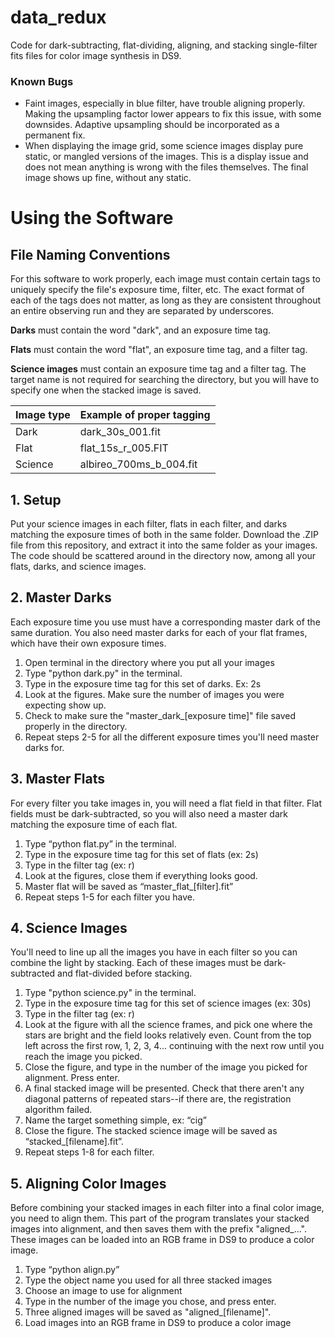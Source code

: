 # data_redux
Code for dark-subtracting, flat-dividing, aligning, and stacking single-filter fits files for color image synthesis in DS9.

### Known Bugs
* Faint images, especially in blue filter, have trouble aligning properly. Making the upsampling factor lower appears to fix this issue, with some downsides. Adaptive upsampling should be incorporated as a permanent fix.
* When displaying the image grid, some science images display pure static, or mangled versions of the images. This is a display issue and does not mean anything is wrong with the files themselves. The final image shows up fine, without any static.

# Using the Software

## File Naming Conventions
For this software to work properly, each image must contain certain tags to uniquely specify the file's exposure time, filter, etc. The exact format of each of the tags does not matter, as long as they are consistent throughout an entire observing run and they are separated by underscores.

**Darks** must contain the word "dark", and an exposure time tag.

**Flats** must contain the word "flat", an exposure time tag, and a filter tag.

**Science images** must contain an exposure time tag and a filter tag. The target name is not required for searching the directory, but you will have to specify one when the stacked image is saved.

Image type | Example of proper tagging
-------------------|-------------------
Dark | dark_30s_001.fit
Flat | flat_15s_r_005.FIT
Science | albireo_700ms_b_004.fit

## 1. Setup
Put your science images in each filter, flats in each filter, and darks matching the exposure times of both in the same folder. Download the .ZIP file from this repository, and extract it into the same folder as your images. The code should be scattered around in the directory now, among all your flats, darks, and science images.

## 2. Master Darks
Each exposure time you use must have a corresponding master dark of the same duration. You also need master darks for each of your flat frames, which have their own exposure times.

1. Open terminal in the directory where you put all your images
2. Type "python dark.py" in the terminal.
3. Type in the exposure time tag for this set of darks. Ex: 2s
4. Look at the figures. Make sure the number of images you were expecting show up.
5. Check to make sure the "master_dark_[exposure time]" file saved properly in the directory.
6. Repeat steps 2-5 for all the different exposure times you'll need master darks for.

## 3. Master Flats
For every filter you take images in, you will need a flat field in that filter. Flat fields must be dark-subtracted, so you will also need a master dark matching the exposure time of each flat. 

1. Type “python flat.py” in the terminal.
2. Type in the exposure time tag for this set of flats (ex: 2s)
3. Type in the filter tag (ex: r)
4. Look at the figures, close them if everything looks good.
5. Master flat will be saved as “master_flat_[filter].fit”
6. Repeat steps 1-5 for each filter you have.

## 4. Science Images
You'll need to line up all the images you have in each filter so you can combine the light by stacking. Each of these images must be dark-subtracted and flat-divided before stacking.

1. Type "python science.py" in the terminal.
2. Type in the exposure time tag for this set of science images (ex: 30s)
3. Type in the filter tag (ex: r)
4. Look at the figure with all the science frames, and pick one where the stars are bright and the field looks relatively even. Count from the top left across the first row, 1, 2, 3, 4... continuing with the next row until you reach the image you picked.
5. Close the figure, and type in the number of the image you picked for alignment. Press enter.
6. A final stacked image will be presented. Check that there aren't any diagonal patterns of repeated stars--if there are, the registration algorithm failed.
7. Name the target something simple, ex: “cig”
8. Close the figure. The stacked science image will be saved as “stacked_[filename].fit”. 
9. Repeat steps 1-8 for each filter.

## 5. Aligning Color Images
Before combining your stacked images in each filter into a final color image, you need to align them. This part of the program translates your stacked images into alignment, and then saves them with the prefix "aligned_...". These images can be loaded into an RGB frame in DS9 to produce a color image.

1. Type “python align.py”
2. Type the object name you used for all three stacked images
3. Choose an image to use for alignment
4. Type in the number of the image you chose, and press enter.
5. Three aligned images will be saved as "aligned_[filename]".
6. Load images into an RGB frame in DS9 to produce a color image



